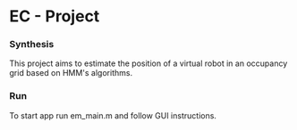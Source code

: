 # EC - Project



### Synthesis
This project aims to estimate the position of a virtual robot in an occupancy grid based on HMM's algorithms. 

### Run
To start app run em_main.m and follow GUI instructions.



